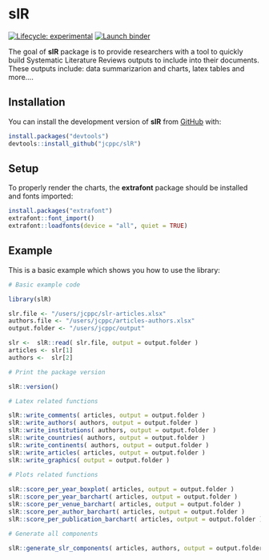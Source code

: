 
<!-- README.md is generated from README.Rmd. Please edit that file -->

# slR

<!-- badges: start -->

[![Lifecycle:
experimental](https://img.shields.io/badge/lifecycle-experimental-orange.svg)](https://lifecycle.r-lib.org/articles/stages.html#experimental)
[![Launch
binder](https://mybinder.org/badge_logo.svg)](https://mybinder.org/v2/gh/jcppc/slR/main)
<!-- badges: end -->

The goal of **slR** package is to provide researchers with a tool to
quickly build Systematic Literature Reviews outputs to include into
their documents. These outputs include: data summarizarion and charts,
latex tables and more….

## Installation

You can install the development version of **slR** from
[GitHub](https://github.com/) with:

``` r
install.packages("devtools")
devtools::install_github("jcppc/slR")
```

## Setup

To properly render the charts, the **extrafont** package should be
installed and fonts imported:

``` r
install.packages("extrafont")
extrafont::font_import()
extrafont::loadfonts(device = "all", quiet = TRUE)
```

## Example

This is a basic example which shows you how to use the library:

``` r
# Basic example code

library(slR)

slr.file <- "/users/jcppc/slr-articles.xlsx"
authors.file <- "/users/jcppc/articles-authors.xlsx"
output.folder <- "/users/jcppc/output"

slr <-  slR::read( slr.file, output = output.folder )
articles <- slr[1]
authors <-  slr[2]

# Print the package version

slR::version()

# Latex related functions

slR::write_comments( articles, output = output.folder )
slR::write_authors( authors, output = output.folder )
slR::write_institutions( authors, output = output.folder )
slR::write_countries( authors, output = output.folder )
slR::write_continents( authors, output = output.folder )
slR::write_articles( articles, output = output.folder )
slR::write_graphics( output = output.folder )
 
# Plots related functions

slR::score_per_year_boxplot( articles, output = output.folder )
slR::score_per_year_barchart( articles, output = output.folder )
slR::score_per_venue_barchart( articles, output = output.folder )
slR::score_per_author_barchart( articles, output = output.folder )
slR::score_per_publication_barchart( articles, output = output.folder )

# Generate all components

slR::generate_slr_components( articles, authors, output = output.folder )
  
```
